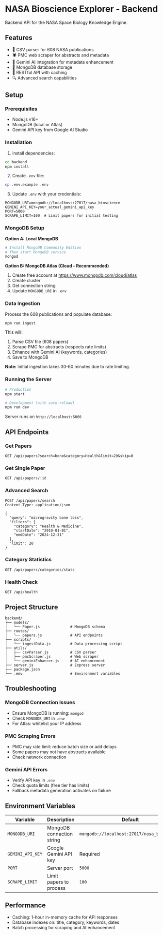 # NASA Bioscience Explorer - Backend

Backend API for the NASA Space Biology Knowledge Engine.

## Features

- 📄 CSV parser for 608 NASA publications
- 🕷️ PMC web scraper for abstracts and metadata
- 🤖 Gemini AI integration for metadata enhancement
- 💾 MongoDB database storage
- 🚀 RESTful API with caching
- 🔍 Advanced search capabilities

## Setup

### Prerequisites

- Node.js v16+
- MongoDB (local or Atlas)
- Gemini API key from Google AI Studio

### Installation

1. Install dependencies:
```bash
cd backend
npm install
```

2. Create `.env` file:
```bash
cp .env.example .env
```

3. Update `.env` with your credentials:
```env
MONGODB_URI=mongodb://localhost:27017/nasa_bioscience
GEMINI_API_KEY=your_actual_gemini_api_key
PORT=5000
SCRAPE_LIMIT=100  # Limit papers for initial testing
```

### MongoDB Setup

**Option A: Local MongoDB**
```bash
# Install MongoDB Community Edition
# Then start MongoDB service
mongod
```

**Option B: MongoDB Atlas (Cloud - Recommended)**
1. Create free account at https://www.mongodb.com/cloud/atlas
2. Create cluster
3. Get connection string
4. Update `MONGODB_URI` in `.env`

### Data Ingestion

Process the 608 publications and populate database:

```bash
npm run ingest
```

This will:
1. Parse CSV file (608 papers)
2. Scrape PMC for abstracts (respects rate limits)
3. Enhance with Gemini AI (keywords, categories)
4. Save to MongoDB

**Note:** Initial ingestion takes 30-60 minutes due to rate limiting.

### Running the Server

```bash
# Production
npm start

# Development (with auto-reload)
npm run dev
```

Server runs on `http://localhost:5000`

## API Endpoints

### Get Papers
```http
GET /api/papers?search=bone&category=Health&limit=20&skip=0
```

### Get Single Paper
```http
GET /api/papers/:id
```

### Advanced Search
```http
POST /api/papers/search
Content-Type: application/json

{
  "query": "microgravity bone loss",
  "filters": {
    "category": "Health & Medicine",
    "startDate": "2010-01-01",
    "endDate": "2024-12-31"
  },
  "limit": 20
}
```

### Category Statistics
```http
GET /api/papers/categories/stats
```

### Health Check
```http
GET /api/health
```

## Project Structure

```
backend/
├── models/
│   └── Paper.js              # MongoDB schema
├── routes/
│   └── papers.js             # API endpoints
├── scripts/
│   └── ingestData.js         # Data processing script
├── utils/
│   ├── csvParser.js          # CSV parser
│   ├── pmcScraper.js         # Web scraper
│   └── geminiEnhancer.js     # AI enhancement
├── server.js                 # Express server
├── package.json
└── .env                      # Environment variables
```

## Troubleshooting

### MongoDB Connection Issues
- Ensure MongoDB is running: `mongod`
- Check `MONGODB_URI` in `.env`
- For Atlas: whitelist your IP address

### PMC Scraping Errors
- PMC may rate limit: reduce batch size or add delays
- Some papers may not have abstracts available
- Check network connection

### Gemini API Errors
- Verify API key in `.env`
- Check quota limits (free tier has limits)
- Fallback metadata generation activates on failure

## Environment Variables

| Variable | Description | Default |
|----------|-------------|---------|
| `MONGODB_URI` | MongoDB connection string | `mongodb://localhost:27017/nasa_bioscience` |
| `GEMINI_API_KEY` | Google Gemini API key | Required |
| `PORT` | Server port | `5000` |
| `SCRAPE_LIMIT` | Limit papers to process | `100` |

## Performance

- Caching: 1-hour in-memory cache for API responses
- Database indexes on: title, category, keywords, dates
- Batch processing for scraping and AI enhancement
